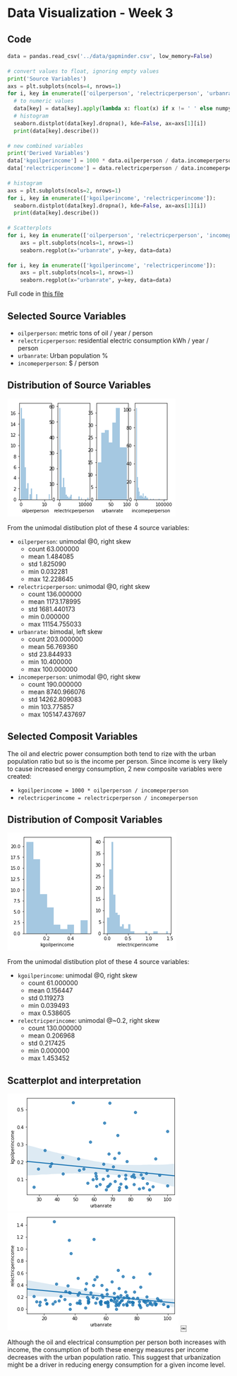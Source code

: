 <!-- markdownlint-disable MD029 -->
# Data Visualization - Week 3

## Code

```python
data = pandas.read_csv('../data/gapminder.csv', low_memory=False)

# convert values to float, ignoring empty values
print('Source Variables')
axs = plt.subplots(ncols=4, nrows=1)
for i, key in enumerate(['oilperperson', 'relectricperperson', 'urbanrate', 'incomeperperson']):
  # to numeric values
  data[key] = data[key].apply(lambda x: float(x) if x != ' ' else numpy.nan)
  # histogram
  seaborn.distplot(data[key].dropna(), kde=False, ax=axs[1][i])
  print(data[key].describe())

# new combined variables
print('Derived Variables')
data['kgoilperincome'] = 1000 * data.oilperperson / data.incomeperperson
data['relectricperincome'] = data.relectricperperson / data.incomeperperson

# histogram
axs = plt.subplots(ncols=2, nrows=1)
for i, key in enumerate(['kgoilperincome', 'relectricperincome']):
  seaborn.distplot(data[key].dropna(), kde=False, ax=axs[1][i])
  print(data[key].describe())

# Scatterplots
for i, key in enumerate(['oilperperson', 'relectricperperson', 'incomeperperson']):
    axs = plt.subplots(ncols=1, nrows=1)
    seaborn.regplot(x="urbanrate", y=key, data=data)

for i, key in enumerate(['kgoilperincome', 'relectricperincome']):
    axs = plt.subplots(ncols=1, nrows=1)
    seaborn.regplot(x="urbanrate", y=key, data=data)
```

Full code in [this file](./code/code_w4.py)


## Selected Source Variables

* `oilperperson`: metric tons of oil / year / person
* `relectricperperson`: residential electric consumption kWh / year / person
* `urbanrate`: Urban population %
* `incomeperperson`: $ / person


## Distribution of Source Variables

![Source Variables](img/w4-source-dist.png)

From the unimodal distibution plot of these 4 source variables:
* `oilperperson`: unimodal @0, right skew
  * count   63.000000
  * mean     1.484085
  * std      1.825090
  * min      0.032281
  * max     12.228645
* `relectricperperson`: unimodal @0, right skew
  * count     136.000000
  * mean     1173.178995
  * std      1681.440173
  * min         0.000000
  * max     11154.755033
* `urbanrate`: bimodal, left skew
  * count   203.000000
  * mean     56.769360
  * std      23.844933
  * min      10.400000
  * max     100.000000
* `incomeperperson`: unimodal @0, right skew
  * count      190.000000
  * mean      8740.966076
  * std      14262.809083
  * min        103.775857
  * max     105147.437697


## Selected Composit Variables

The oil and electric power consumption both tend to rize with the urban population ratio but so is the income per person. Since income is very likely to cause increased energy consumption, 2 new composite variables were created:
* `kgoilperincome = 1000 * oilperperson / incomeperperson`
* `relectricperincome = relectricperperson / incomeperperson`


## Distribution of Composit Variables

![Composit Variables](img/w4-calc-dist.png)

From the unimodal distibution plot of these 4 source variables:
* `kgoilperincome`: unimodal @0, right skew
  * count   61.000000
  * mean     0.156447
  * std      0.119273
  * min      0.039493
  * max      0.538605
* `relectricperincome`: unimodal @~0.2, right skew
  * count   130.000000
  * mean      0.206968
  * std       0.217425
  * min       0.000000
  * max       1.453452


## Scatterplot and interpretation

![Composit Variables](img/w4-urbanrate-oilperincome-scatter.png)
![Composit Variables](img/w4-urbanrate-relectricperincome-scatter.png)
￼

Although the oil and electrical consumption per person both increases with income, the consumption of both these energy measures per income decreases with the urban population ratio. This suggest that urbanization might be a driver in reducing energy consumption for a given income level.
